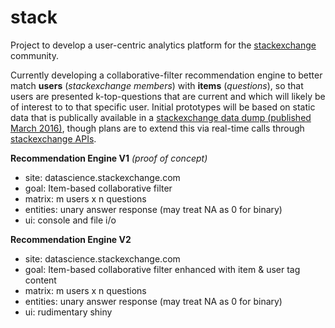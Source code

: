 # stack

Project to develop a user-centric analytics platform for the [stackexchange](http://stackexchange.com/) community.

Currently developing a collaborative-filter recommendation engine to better match **users** (*stackexchange members*) with **items** (*questions*), so that users are presented k-top-questions that are current and which will likely be of interest to to that specific user. Initial prototypes will be based on static data that is publically available in a [stackexchange data dump (published March 2016)](https://archive.org/details/stackexchange), though plans are to extend this via real-time calls through [stackexchange APIs](https://api.stackexchange.com/docs).

**Recommendation Engine V1** *(proof of concept)*
 * site: datascience.stackexchange.com
 * goal: Item-based collaborative filter 
 * matrix: m users x n questions
 * entities: unary answer response (may treat NA as 0 for binary)
 * ui: console and file i/o

**Recommendation Engine V2**
* site: datascience.stackexchange.com
* goal: Item-based collaborative filter enhanced with item & user tag content
* matrix: m users x n questions
* entities: unary answer response (may treat NA as 0 for binary)
* ui: rudimentary shiny
